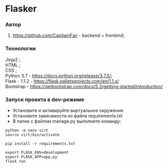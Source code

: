 # Flasker

### Автор
1. https://github.com/CapitainFan - backend + frontend;

### Технологии
Jinja2 ;  
HTML ;  
CSS ;  
Python 3.7  - https://docs.python.org/release/3.7.0/;  
Flask - 1.1.2 - https://flask.palletsprojects.com/en/1.1.x/  
Bootstrap - https://getbootstrap.com/docs/5.3/getting-started/introduction/  

### Запуск проекта в dev-режиме
- Установите и активируйте виртуальное окружение
- Установите зависимости из файла requirements.txt
- В папке с файлом manage.py выполните команду:
```
python -m venv virt
source virt/bin/activate

pip install -r requirements.txt

export FLASK_ENV=development
export FLASK_APP=app.py
flask run
```